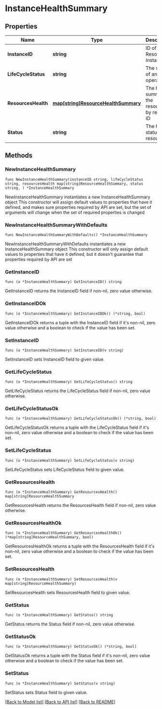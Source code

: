 # InstanceHealthSummary

## Properties

Name | Type | Description | Notes
------------ | ------------- | ------------- | -------------
**InstanceID** | **string** | ID of a Resource Instance | 
**LifeCycleStatus** | **string** | The status of an operation | 
**ResourcesHealth** | [**map[string]ResourceHealthSummary**](ResourceHealthSummary.md) | The health summary of the resources by resource ID | 
**Status** | **string** | The heath status of a resource | 

## Methods

### NewInstanceHealthSummary

`func NewInstanceHealthSummary(instanceID string, lifeCycleStatus string, resourcesHealth map[string]ResourceHealthSummary, status string, ) *InstanceHealthSummary`

NewInstanceHealthSummary instantiates a new InstanceHealthSummary object
This constructor will assign default values to properties that have it defined,
and makes sure properties required by API are set, but the set of arguments
will change when the set of required properties is changed

### NewInstanceHealthSummaryWithDefaults

`func NewInstanceHealthSummaryWithDefaults() *InstanceHealthSummary`

NewInstanceHealthSummaryWithDefaults instantiates a new InstanceHealthSummary object
This constructor will only assign default values to properties that have it defined,
but it doesn't guarantee that properties required by API are set

### GetInstanceID

`func (o *InstanceHealthSummary) GetInstanceID() string`

GetInstanceID returns the InstanceID field if non-nil, zero value otherwise.

### GetInstanceIDOk

`func (o *InstanceHealthSummary) GetInstanceIDOk() (*string, bool)`

GetInstanceIDOk returns a tuple with the InstanceID field if it's non-nil, zero value otherwise
and a boolean to check if the value has been set.

### SetInstanceID

`func (o *InstanceHealthSummary) SetInstanceID(v string)`

SetInstanceID sets InstanceID field to given value.


### GetLifeCycleStatus

`func (o *InstanceHealthSummary) GetLifeCycleStatus() string`

GetLifeCycleStatus returns the LifeCycleStatus field if non-nil, zero value otherwise.

### GetLifeCycleStatusOk

`func (o *InstanceHealthSummary) GetLifeCycleStatusOk() (*string, bool)`

GetLifeCycleStatusOk returns a tuple with the LifeCycleStatus field if it's non-nil, zero value otherwise
and a boolean to check if the value has been set.

### SetLifeCycleStatus

`func (o *InstanceHealthSummary) SetLifeCycleStatus(v string)`

SetLifeCycleStatus sets LifeCycleStatus field to given value.


### GetResourcesHealth

`func (o *InstanceHealthSummary) GetResourcesHealth() map[string]ResourceHealthSummary`

GetResourcesHealth returns the ResourcesHealth field if non-nil, zero value otherwise.

### GetResourcesHealthOk

`func (o *InstanceHealthSummary) GetResourcesHealthOk() (*map[string]ResourceHealthSummary, bool)`

GetResourcesHealthOk returns a tuple with the ResourcesHealth field if it's non-nil, zero value otherwise
and a boolean to check if the value has been set.

### SetResourcesHealth

`func (o *InstanceHealthSummary) SetResourcesHealth(v map[string]ResourceHealthSummary)`

SetResourcesHealth sets ResourcesHealth field to given value.


### GetStatus

`func (o *InstanceHealthSummary) GetStatus() string`

GetStatus returns the Status field if non-nil, zero value otherwise.

### GetStatusOk

`func (o *InstanceHealthSummary) GetStatusOk() (*string, bool)`

GetStatusOk returns a tuple with the Status field if it's non-nil, zero value otherwise
and a boolean to check if the value has been set.

### SetStatus

`func (o *InstanceHealthSummary) SetStatus(v string)`

SetStatus sets Status field to given value.



[[Back to Model list]](../README.md#documentation-for-models) [[Back to API list]](../README.md#documentation-for-api-endpoints) [[Back to README]](../README.md)


